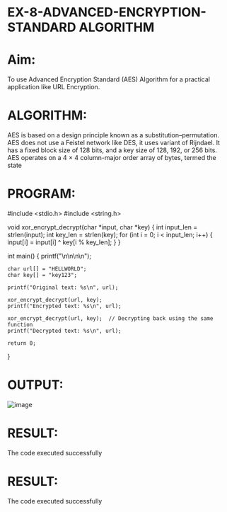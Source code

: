 # EX-8-ADVANCED-ENCRYPTION-STANDARD ALGORITHM
# Aim:
To use Advanced Encryption Standard (AES) Algorithm for a practical application like URL Encryption.

# ALGORITHM:
AES is based on a design principle known as a substitution–permutation.
AES does not use a Feistel network like DES, it uses variant of Rijndael.
It has a fixed block size of 128 bits, and a key size of 128, 192, or 256 bits.
AES operates on a 4 × 4 column-major order array of bytes, termed the state
# PROGRAM:

#include <stdio.h>
#include <string.h>

void xor_encrypt_decrypt(char *input, char *key) {
    int input_len = strlen(input);
    int key_len = strlen(key);
    for (int i = 0; i < input_len; i++) {
        input[i] = input[i] ^ key[i % key_len];
    }
}

int main() {
    printf("\n\n\n\n");

    char url[] = "HELLWORLD";
    char key[] = "key123";

    printf("Original text: %s\n", url);

    xor_encrypt_decrypt(url, key);
    printf("Encrypted text: %s\n", url);

    xor_encrypt_decrypt(url, key);  // Decrypting back using the same function
    printf("Decrypted text: %s\n", url);

    return 0;
}

# OUTPUT:

![image](https://github.com/user-attachments/assets/e49d5350-4bbf-4454-998d-6b600ab4e630)

# RESULT:
The code executed successfully



# RESULT:
The code executed successfully


